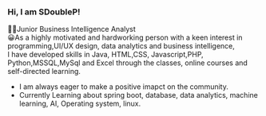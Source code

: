 ### Hi, I am SDoubleP!

👨‍💻Junior Business Intelligence Analyst<br/>
😀As a highly motivated and hardworking person with a keen interest in programming,UI/UX design, data analytics and business intelligence,<br/>
I have developed skills in Java, HTML,CSS, Javascript,PHP, Python,MSSQL,MySql and Excel through the classes, online courses and self-directed learning.<br/>
- I am always eager to make a positive imapct on the community.
- Currently Learning about spring boot, database, data analytics, machine learning, AI, Operating system, linux.

